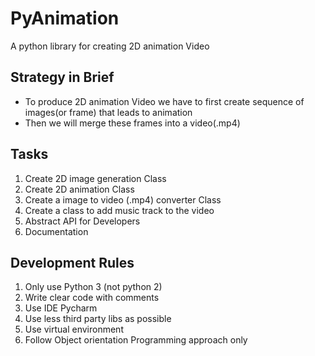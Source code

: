 # PyAnimation

A python library for creating 2D  animation Video

## Strategy in Brief

* To produce 2D animation Video we have to first create sequence of images(or frame) that leads to animation
* Then we will merge these frames into a video(.mp4)




## Tasks

 1. Create 2D image generation Class
 2. Create 2D animation Class
 3. Create a image to video (.mp4) converter Class
 4. Create a class to add music track to the video
 5. Abstract API for Developers
 6. Documentation

## Development Rules
1. Only use Python 3 (not python 2)
2. Write clear code with comments
3. Use IDE Pycharm
4. Use less third party libs as possible
5. Use virtual environment
6. Follow Object orientation Programming approach only
